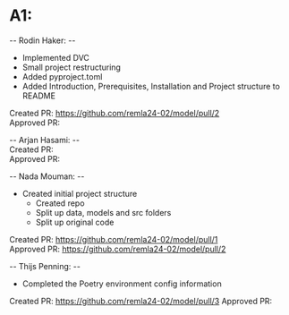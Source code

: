# A1:
-- Rodin Haker: --  
- Implemented DVC  
- Small project restructuring
- Added pyproject.toml
- Added Introduction, Prerequisites, Installation and Project structure to README

Created PR: https://github.com/remla24-02/model/pull/2  
Approved PR: 

-- Arjan Hasami: --  
Created PR:   
Approved PR: 

-- Nada Mouman: --  
- Created initial project structure
    - Created repo
    - Split up data, models and src folders
    - Split up original code

Created PR: https://github.com/remla24-02/model/pull/1  
Approved PR: https://github.com/remla24-02/model/pull/2

-- Thijs Penning: --  
- Completed the Poetry environment config information

Created PR: https://github.com/remla24-02/model/pull/3
Approved PR: 